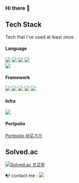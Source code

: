 ### Hi there 👋

## Tech Stack
Tech that I've used at least once   

#### Language
<img src="https://img.shields.io/badge/Python-3766AB?style=flat-square&logo=Python&logoColor=white"/></a>
<img src="https://img.shields.io/badge/JavaScript-F7DF1E?style=flat-square&logo=JavaScript&logoColor=black"/></a>
<img src="https://img.shields.io/badge/CSS-1572B6?style=flat-square&logo=CSS3&logoColor=white"/></a>
<img src="https://img.shields.io/badge/HTML5-E34F26?style=flat-square&logo=HTML5&logoColor=white"/></a>   
<img src="https://img.shields.io/badge/TypeScript-3178C6?style=flat-square&logo=TypeScript&logoColor=white"/></a>
#### Framework
<img src="https://img.shields.io/badge/React-61DAFB?style=flat-square&logo=React&logoColor=white"/></a>
<img src="https://img.shields.io/badge/Redux--toolkit-764ABC?style=flat-square&logo=Redux&logoColor=white"/></a>
<img src="https://img.shields.io/badge/styled--components-DB7093?style=flat-square&logo=styled-components&logoColor=yellow"/></a>
<img src="https://img.shields.io/badge/Vue.js-4FC08D?style=flat-square&logo=Vue.js&logoColor=white"/></a>
<img src="https://img.shields.io/badge/Django-092E20?style=flat-square&logo=Django&logoColor=white"/></a>
#### Infra
<img src="https://img.shields.io/badge/Jira-0052CC?style=flat-square&logo=Jira Software&logoColor=white"/></a>

#### Portpolio
[Portpolio 바로가기](https://2106.notion.site/76aea69029984702b744c9d890624b49)

## Solved.ac
[![Solved.ac 프로필](http://mazassumnida.wtf/api/v2/generate_badge?boj=busanbukgu)](https://solved.ac/busanbukgu)

📭 contact me : <a href="mailto:qres3408@gmail.com"><img src="https://img.shields.io/badge/Gmail-EA4335?style=flat-square&logo=Gmail&logoColor=white&link=qres3408@gmail.com"/></a>
